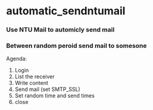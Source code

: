 # automatic_sendntumail
### Use NTU Mail to automicly send mail
### Between random peroid send mail to somesone

Agenda:
1. Login
2. List the receiver
3. Write content 
4. Send mail (set SMTP_SSL)
5. Set random time and send times
6. close
